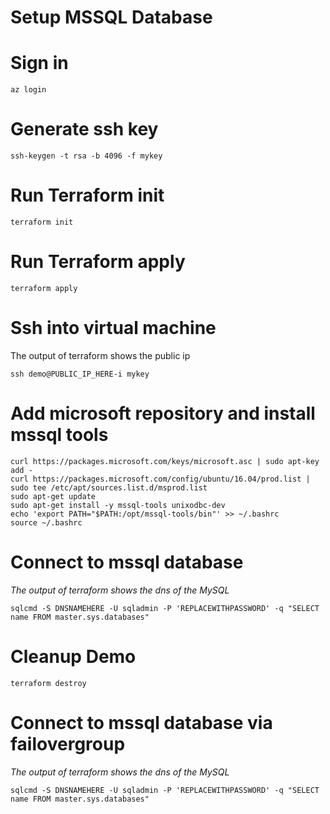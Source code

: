 # Setup MSSQL Database

# Sign in
```
az login
```

# Generate ssh key
```
ssh-keygen -t rsa -b 4096 -f mykey
```
# Run Terraform init
```
terraform init
```

# Run Terraform apply
```
terraform apply
```

# Ssh into virtual machine
The output of terraform shows the public ip

```
ssh demo@PUBLIC_IP_HERE-i mykey
```

# Add microsoft repository and install mssql tools

```
curl https://packages.microsoft.com/keys/microsoft.asc | sudo apt-key add -
curl https://packages.microsoft.com/config/ubuntu/16.04/prod.list | sudo tee /etc/apt/sources.list.d/msprod.list
sudo apt-get update 
sudo apt-get install -y mssql-tools unixodbc-dev
echo 'export PATH="$PATH:/opt/mssql-tools/bin"' >> ~/.bashrc
source ~/.bashrc
```

# Connect to mssql database
*The output of terraform shows the dns of the MySQL*

```
sqlcmd -S DNSNAMEHERE -U sqladmin -P 'REPLACEWITHPASSWORD' -q "SELECT name FROM master.sys.databases"
```

# Cleanup Demo
```
terraform destroy
```

# Connect to mssql database via failovergroup
*The output of terraform shows the dns of the MySQL*

```
sqlcmd -S DNSNAMEHERE -U sqladmin -P 'REPLACEWITHPASSWORD' -q "SELECT name FROM master.sys.databases"
```